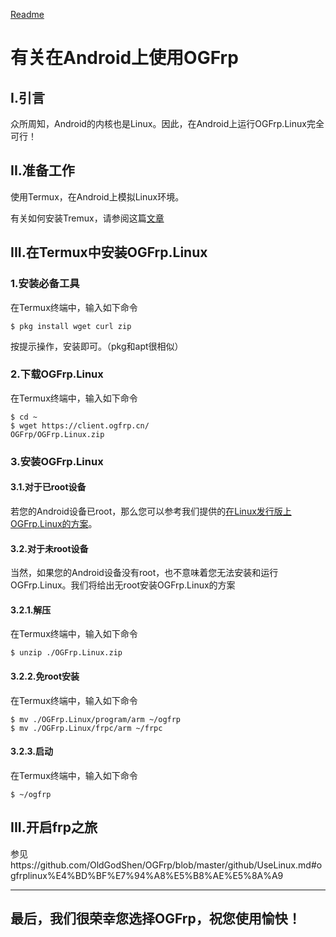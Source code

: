[Readme](https://github.com/OldGodShen/OGFrp/blob/master/README.md#ogfrp)

# 有关在Android上使用OGFrp

## I.引言

众所周知，Android的内核也是Linux。因此，在Android上运行OGFrp.Linux完全可行！

## II.准备工作
使用Termux，在Android上模拟Linux环境。

有关如何安装Tremux，请参阅这篇[文章](https://blog.csdn.net/ii719481781/article/details/102165960)

## III.在Termux中安装OGFrp.Linux

### 1.安装必备工具

在Termux终端中，输入如下命令

    $ pkg install wget curl zip

按提示操作，安装即可。（pkg和apt很相似）

### 2.下载OGFrp.Linux

在Termux终端中，输入如下命令

    $ cd ~
    $ wget https://client.ogfrp.cn/
    OGFrp/OGFrp.Linux.zip

### 3.安装OGFrp.Linux

#### 3.1.对于已root设备

若您的Android设备已root，那么您可以参考我们提供的[在Linux发行版上OGFrp.Linux的方案](https://github.com/OldGodShen/OGFrp/blob/master/github/UseLinux.md#ogfrplinux%E4%BD%BF%E7%94%A8%E5%B8%AE%E5%8A%A9)。

#### 3.2.对于未root设备

当然，如果您的Android设备没有root，也不意味着您无法安装和运行OGFrp.Linux。我们将给出无root安装OGFrp.Linux的方案

#### 3.2.1.解压

在Termux终端中，输入如下命令

    $ unzip ./OGFrp.Linux.zip

#### 3.2.2.免root安装

在Termux终端中，输入如下命令

    $ mv ./OGFrp.Linux/program/arm ~/ogfrp
    $ mv ./OGFrp.Linux/frpc/arm ~/frpc

#### 3.2.3.启动

在Termux终端中，输入如下命令

    $ ~/ogfrp

## III.开启frp之旅

参见https://github.com/OldGodShen/OGFrp/blob/master/github/UseLinux.md#ogfrplinux%E4%BD%BF%E7%94%A8%E5%B8%AE%E5%8A%A9

---

## 最后，我们很荣幸您选择OGFrp，祝您使用愉快！
